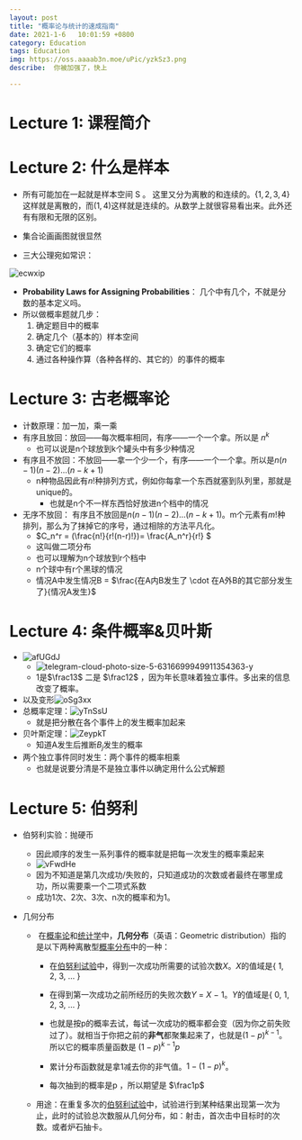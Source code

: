 ```yaml
---
layout: post
title: "概率论与统计的速成指南"
date: 2021-1-6   10:01:59 +0800
category: Education
tags: Education 
img: https://oss.aaaab3n.moe/uPic/yzkSz3.png
describe:  你被加强了，快上

---
```


# Lecture 1: 课程简介

# Lecture 2: 什么是样本

- 所有可能加在一起就是样本空间 S 。 这里又分为离散的和连续的。$\{1,2,3,4\}$这样就是离散的，而$(1,4)$这样就是连续的。从数学上就很容易看出来。此外还有有限和无限的区别。

- 集合论画画图就很显然

- 三大公理宛如常识：

![ecwxip](https://oss.aaaab3n.moe/uPic/ecwxip.png)

- **Probability Laws for Assigning Probabilities**： 几个中有几个，不就是分数的基本定义吗。
- 所以做概率题就几步：
  1. 确定题目中的概率
  2. 确定几个（基本的）样本空间
  3. 确定它们的概率
  4. 通过各种操作算（各种各样的、其它的）的事件的概率

# Lecture 3: 古老概率论

- 计数原理：加一加，乘一乘
- 有序且放回：放回——每次概率相同，有序——一个一个拿。所以是 $n^k$
  - 也可以说是n个球放到k个罐头中有多少种情况
- 有序且不放回：不放回——拿一个少一个，有序——一个一个拿。所以是$n(n-1)(n-2) \dots (n-k+1)$
  - n种物品因此有$n!$种排列方式，例如你每拿一个东西就塞到队列里，那就是unique的。
    - 也就是n个不一样东西恰好放进n个档中的情况
- 无序不放回： 有序且不放回是$n(n-1)(n-2) \dots (n-k+1)$。m个元素有$m!$种排列，那么为了抹掉它的序号，通过相除的方法平凡化。
  - $C_n^r = (\frac{n!}{r!(n-r)!})= \frac{A_n^r}{r!} $
  - 这叫做二项分布
  - 也可以理解为n个球放到r个档中
  - n个球中有r个黑球的情况
  - 情况A中发生情况B = $\frac{在A内B发生了 \cdot 在A外B的其它部分发生了}{情况A发生}$

# Lecture 4: 条件概率&贝叶斯

- ![afUGdJ](https://oss.aaaab3n.moe/uPic/afUGdJ.png)
  - ![telegram-cloud-photo-size-5-6316699949911354363-y](https://oss.aaaab3n.moe/uPic/telegram-cloud-photo-size-5-6316699949911354363-y.jpg)
  - 1是$\frac13$ 二是 $\frac12$ ，因为年长意味着独立事件。多出来的信息改变了概率。 
- 以及变形![oSg3xx](https://oss.aaaab3n.moe/uPic/oSg3xx.png)
- 总概率定理：![yTnSsU](https://oss.aaaab3n.moe/uPic/yTnSsU.png)
  - 就是把分散在各个事件上的发生概率加起来
- 贝叶斯定理：![ZeypkT](https://oss.aaaab3n.moe/uPic/ZeypkT.png)
  - 知道A发生后推断$B_j$发生的概率
- 两个独立事件同时发生：两个事件的概率相乘
  - 也就是说要分清是不是独立事件以确定用什么公式解题



# Lecture 5: 伯努利

- 伯努利实验：抛硬币

  - 因此顺序的发生一系列事件的概率就是把每一次发生的概率乘起来
  - ![vFwdHe](https://oss.aaaab3n.moe/uPic/vFwdHe.png)
  - 因为不知道是第几次成功/失败的，只知道成功的次数或者最终在哪里成功，所以需要乘一个二项式系数
  - 成功1次、2次、3次、n次的概率和为1。

- 几何分布

  - ​	在[概率论](https://zh.wikipedia.org/wiki/概率论)和[统计学](https://zh.wikipedia.org/wiki/统计学)中，**几何分布**（英语：Geometric distribution）指的是以下两种离散型[概率分布](https://zh.wikipedia.org/wiki/機率分佈)中的一种：

    - 在[伯努利试验](https://zh.wikipedia.org/wiki/伯努利試驗)中，得到一次成功所需要的试验次数*X*。*X*的值域是{ 1, 2, 3, ... }

    - 在得到第一次成功之前所经历的失败次数*Y* = *X* − 1。*Y*的值域是{ 0, 1, 2, 3, ... }
    - 也就是按p的概率去试，每试一次成功的概率都会变（因为你之前失败过了）。就相当于你把之前的**非气**都聚集起来了，也就是$(1-p)^{k-1}$。所以它的概率质量函数是 $(1-p)^{k-1}p$ 
    - 累计分布函数就是拿1减去你的非气值。$1-(1-p)^{k}$。
    - 每次抽到的概率是p ，所以期望是 $\frac1p$ 

  - 用途：在重复多次的[伯努利试验](https://zh.wikipedia.org/wiki/伯努利試驗)中，试验进行到某种结果出现第一次为止，此时的试验总次数服从几何分布，如：射击，首次击中目标时的次数。或者炉石抽卡。

    

